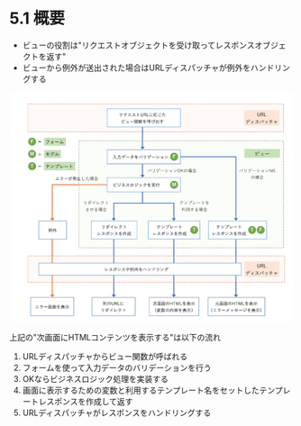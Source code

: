 # 5.1 概要
- ビューの役割は"リクエストオブジェクトを受け取ってレスポンスオブジェクトを返す"
- ビューから例外が送出された場合はURLディスパッチャが例外をハンドリングする

![alt text](view.png)

上記の"次画面にHTMLコンテンツを表示する"は以下の流れ
1. URLディスパッチャからビュー関数が呼ばれる
2. フォームを使って入力データのバリデーションを行う
3. OKならビジネスロジック処理を実装する
4. 画面に表示するための変数と利用するテンプレート名をセットしたテンプレートレスポンスを作成して返す
5. URLディスパッチャがレスポンスをハンドリングする
